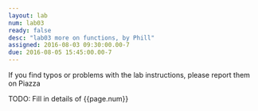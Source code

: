```yaml
---
layout: lab
num: lab03
ready: false
desc: "lab03 more on functions, by Phill"
assigned: 2016-08-03 09:30:00.00-7
due: 2016-08-05 15:45:00.00-7
---
```


If you find typos or problems with the lab instructions, please report them on Piazza


TODO: Fill in details of {{page.num}}
